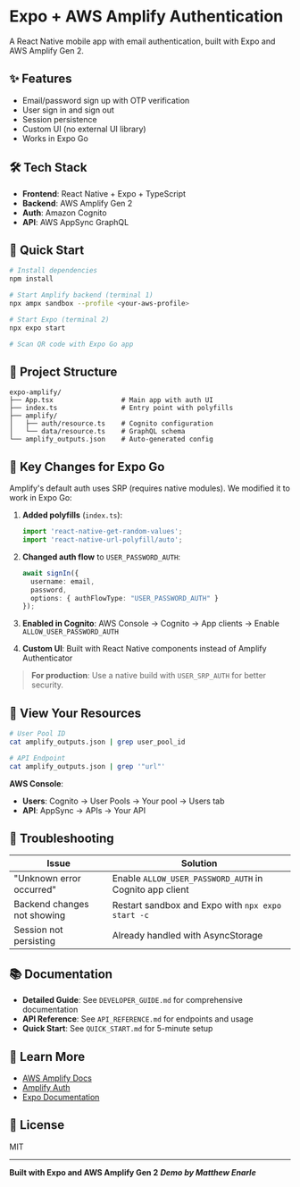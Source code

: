 # Expo + AWS Amplify Authentication

A React Native mobile app with email authentication, built with Expo and AWS Amplify Gen 2.

## ✨ Features

- Email/password sign up with OTP verification
- User sign in and sign out
- Session persistence
- Custom UI (no external UI library)
- Works in Expo Go

## 🛠️ Tech Stack

- **Frontend**: React Native + Expo + TypeScript
- **Backend**: AWS Amplify Gen 2
- **Auth**: Amazon Cognito
- **API**: AWS AppSync GraphQL

## 🚀 Quick Start

```bash
# Install dependencies
npm install

# Start Amplify backend (terminal 1)
npx ampx sandbox --profile <your-aws-profile>

# Start Expo (terminal 2)
npx expo start

# Scan QR code with Expo Go app
```

## 📁 Project Structure

```
expo-amplify/
├── App.tsx                 # Main app with auth UI
├── index.ts                # Entry point with polyfills
├── amplify/
│   ├── auth/resource.ts    # Cognito configuration
│   └── data/resource.ts    # GraphQL schema
└── amplify_outputs.json    # Auto-generated config
```

## 🔑 Key Changes for Expo Go

Amplify's default auth uses SRP (requires native modules). We modified it to work in Expo Go:

1. **Added polyfills** (`index.ts`):
   ```typescript
   import 'react-native-get-random-values';
   import 'react-native-url-polyfill/auto';
   ```

2. **Changed auth flow** to `USER_PASSWORD_AUTH`:
   ```typescript
   await signIn({
     username: email,
     password,
     options: { authFlowType: "USER_PASSWORD_AUTH" }
   });
   ```

3. **Enabled in Cognito**: AWS Console → Cognito → App clients → Enable `ALLOW_USER_PASSWORD_AUTH`

4. **Custom UI**: Built with React Native components instead of Amplify Authenticator

> **For production**: Use a native build with `USER_SRP_AUTH` for better security.

## 📍 View Your Resources

```bash
# User Pool ID
cat amplify_outputs.json | grep user_pool_id

# API Endpoint
cat amplify_outputs.json | grep '"url"'
```

**AWS Console**:
- **Users**: Cognito → User Pools → Your pool → Users tab
- **API**: AppSync → APIs → Your API

## 🐛 Troubleshooting

| Issue | Solution |
|-------|----------|
| "Unknown error occurred" | Enable `ALLOW_USER_PASSWORD_AUTH` in Cognito app client |
| Backend changes not showing | Restart sandbox and Expo with `npx expo start -c` |
| Session not persisting | Already handled with AsyncStorage |

## 📚 Documentation

- **Detailed Guide**: See `DEVELOPER_GUIDE.md` for comprehensive documentation
- **API Reference**: See `API_REFERENCE.md` for endpoints and usage
- **Quick Start**: See `QUICK_START.md` for 5-minute setup

## 📖 Learn More

- [AWS Amplify Docs](https://docs.amplify.aws/react-native/)
- [Amplify Auth](https://docs.amplify.aws/react-native/build-a-backend/auth/)
- [Expo Documentation](https://docs.expo.dev/)

## 📄 License

MIT

---

**Built with Expo and AWS Amplify Gen 2**
***Demo by Matthew Enarle***
